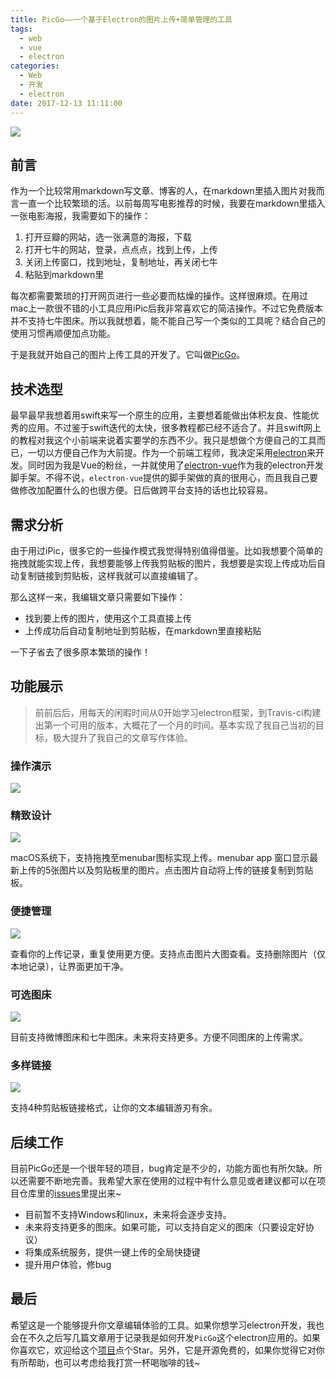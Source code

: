 ```yaml
---
title: PicGo——一个基于Electron的图片上传+简单管理的工具 
tags: 
  - web
  - vue
  - electron
categories:
  - Web
  - 开发
  - electron
date: 2017-12-13 11:11:00
---
```


![](https://ws1.sinaimg.cn/large/8700af19ly1fmd6ou9eynj2046046glj)

## 前言

作为一个比较常用markdown写文章、博客的人，在markdown里插入图片对我而言一直一个比较繁琐的活。以前每周写电影推荐的时候，我要在markdown里插入一张电影海报，我需要如下的操作：

1. 打开豆瓣的网站，选一张满意的海报，下载
2. 打开七牛的网站，登录，点点点，找到上传，上传
3. 关闭上传窗口，找到地址，复制地址，再关闭七牛
4. 粘贴到markdown里

每次都需要繁琐的打开网页进行一些必要而枯燥的操作。这样很麻烦。在用过mac上一款很不错的小工具应用iPic后我非常喜欢它的简洁操作。不过它免费版本并不支持七牛图床。所以我就想着，能不能自己写一个类似的工具呢？结合自己的使用习惯再顺便加点功能。

于是我就开始自己的图片上传工具的开发了。它叫做[PicGo](https://github.com/Molunerfinn/PicGo)。

<!-- more -->

## 技术选型

最早最早我想着用swift来写一个原生的应用，主要想着能做出体积友良、性能优秀的应用。不过鉴于swift迭代的太快，很多教程都已经不适合了。并且swift网上的教程对我这个小前端来说着实要学的东西不少。我只是想做个方便自己的工具而已，一切以方便自己作为大前提。作为一个前端工程师，我决定采用[electron](https://electronjs.org/)来开发。同时因为我是Vue的粉丝，一并就使用了[electron-vue](https://github.com/SimulatedGREG/electron-vue)作为我的electron开发脚手架。不得不说，`electron-vue`提供的脚手架做的真的很用心，而且我自己要做修改加配置什么的也很方便。日后做跨平台支持的话也比较容易。

## 需求分析

由于用过iPic，很多它的一些操作模式我觉得特别值得借鉴。比如我想要个简单的拖拽就能实现上传，我想要能够上传我剪贴板的图片，我想要是实现上传成功后自动复制链接到剪贴板，这样我就可以直接编辑了。

那么这样一来，我编辑文章只需要如下操作：

- 找到要上传的图片，使用这个工具直接上传
- 上传成功后自动复制地址到剪贴板，在markdown里直接粘贴

一下子省去了很多原本繁琐的操作！

## 功能展示

> 前前后后，用每天的闲暇时间从0开始学习electron框架，到Travis-ci构建出第一个可用的版本，大概花了一个月的时间。基本实现了我自己当初的目标，极大提升了我自己的文章写作体验。

### 操作演示

![](https://ws1.sinaimg.cn/large/8700af19ly1fmf5fzq27lg218e0p0kjo)

### 精致设计

![](https://user-images.githubusercontent.com/12621342/33876294-14f7cf5a-df60-11e7-9c59-a8d4565c61d4.png)

macOS系统下，支持拖拽至menubar图标实现上传。menubar app 窗口显示最新上传的5张图片以及剪贴板里的图片。点击图片自动将上传的链接复制到剪贴板。

### 便捷管理

![](https://user-images.githubusercontent.com/12621342/33876349-3ee314a0-df60-11e7-8c9f-9904264d6ddb.png)

查看你的上传记录，重复使用更方便。支持点击图片大图查看。支持删除图片（仅本地记录），让界面更加干净。

### 可选图床

![](https://user-images.githubusercontent.com/12621342/33876259-f7620af0-df5f-11e7-807e-0dc84a5cee50.png)

目前支持微博图床和七牛图床。未来将支持更多。方便不同图床的上传需求。

### 多样链接

![](https://user-images.githubusercontent.com/12621342/33876419-70107f68-df60-11e7-8858-9c062bdb4e6e.png)

支持4种剪贴板链接格式，让你的文本编辑游刃有余。

## 后续工作

目前PicGo还是一个很年轻的项目，bug肯定是不少的，功能方面也有所欠缺。所以还需要不断地完善。我希望大家在使用的过程中有什么意见或者建议都可以在项目仓库里的[issues](https://github.com/Molunerfinn/PicGo/issues)里提出来~

- 目前暂不支持Windows和linux，未来将会逐步支持。
- 未来将支持更多的图床。如果可能，可以支持自定义的图床（只要设定好协议）
- 将集成系统服务，提供一键上传的全局快捷键
- 提升用户体验，修bug

## 最后

希望这是一个能够提升你文章编辑体验的工具。如果你想学习electron开发，我也会在不久之后写几篇文章用于记录我是如何开发`PicGo`这个electron应用的。如果你喜欢它，欢迎给这个[项目](https://github.com/Molunerfinn/PicGo)点个Star。另外，它是开源免费的，如果你觉得它对你有所帮助，也可以考虑给我打赏一杯喝咖啡的钱~